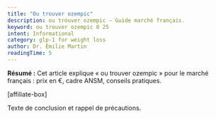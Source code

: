 ```yaml
---
title: "Ou trouver ozempic"
description: ou trouver ozempic — Guide marché français.
keyword: ou trouver ozempic 0 25
intent: Informational
category: glp-1 for weight loss
author: Dr. Émilie Martin
readingTime: 5
---
```

**Résumé :** Cet article explique « ou trouver ozempic » pour le marché français : prix en €, cadre ANSM, conseils pratiques.


[affiliate-box]

Texte de conclusion et rappel de précautions.


























































